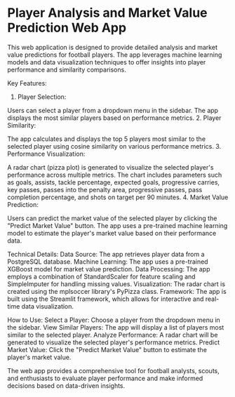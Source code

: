 # Player Analysis and Market Value Prediction Web App
This web application is designed to provide detailed analysis and market value predictions for football players. The app leverages machine learning models and data visualization techniques to offer insights into player performance and similarity comparisons.

Key Features:
1. Player Selection:

Users can select a player from a dropdown menu in the sidebar.
The app displays the most similar players based on performance metrics.
2. Player Similarity:

The app calculates and displays the top 5 players most similar to the selected player using cosine similarity on various performance metrics.
3. Performance Visualization:

A radar chart (pizza plot) is generated to visualize the selected player's performance across multiple metrics.
The chart includes parameters such as goals, assists, tackle percentage, expected goals, progressive carries, key passes, passes into the penalty area, progressive passes, pass completion percentage, and shots on target per 90 minutes.
4. Market Value Prediction:

Users can predict the market value of the selected player by clicking the "Predict Market Value" button.
The app uses a pre-trained machine learning model to estimate the player's market value based on their performance data.

Technical Details:
Data Source: The app retrieves player data from a PostgreSQL database.
Machine Learning: The app uses a pre-trained XGBoost model for market value prediction.
Data Processing: The app employs a combination of StandardScaler for feature scaling and SimpleImputer for handling missing values.
Visualization: The radar chart is created using the mplsoccer library's PyPizza class.
Framework: The app is built using the Streamlit framework, which allows for interactive and real-time data visualization.

How to Use:
Select a Player: Choose a player from the dropdown menu in the sidebar.
View Similar Players: The app will display a list of players most similar to the selected player.
Analyze Performance: A radar chart will be generated to visualize the selected player's performance metrics.
Predict Market Value: Click the "Predict Market Value" button to estimate the player's market value.

The web app provides a comprehensive tool for football analysts, scouts, and enthusiasts to evaluate player performance and make informed decisions based on data-driven insights.



